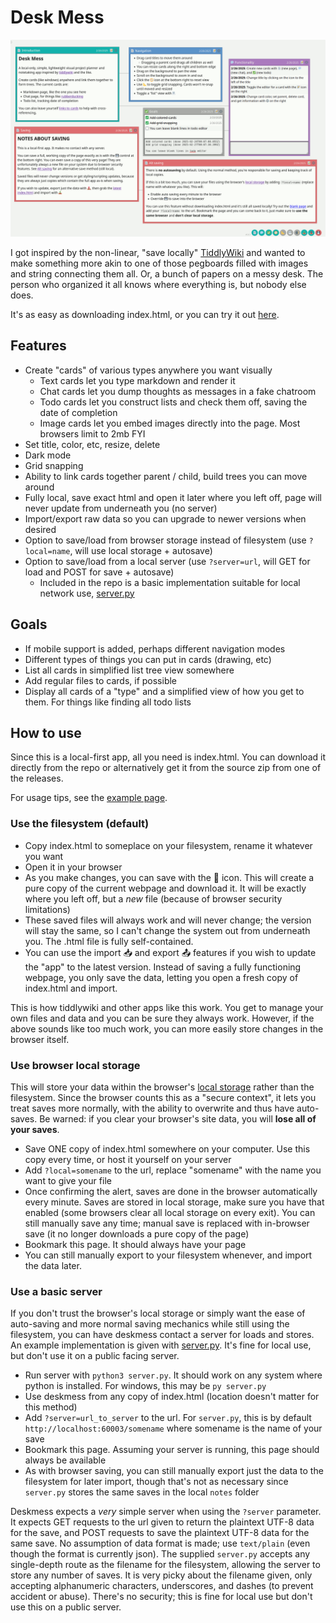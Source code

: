 # Desk Mess

![v0.6.1 screenshot](screenshots/v0.6.1.png)

I got inspired by the non-linear, "save locally" [TiddlyWiki](https://tiddlywiki.com/)
and wanted to make something more akin to one of those pegboards filled
with images and string connecting them all. Or, a bunch of papers on a messy
desk. The person who organized it all knows where everything is, but
nobody else does.

It's as easy as downloading index.html, or you can try it out [here](https://haloopdy.com/deskmess).

## Features

- Create "cards" of various types anywhere you want visually
  - Text cards let you type markdown and render it
  - Chat cards let you dump thoughts as messages in a fake chatroom
  - Todo cards let you construct lists and check them off, saving the date of completion
  - Image cards let you embed images directly into the page. Most browsers limit to 2mb FYI
- Set title, color, etc, resize, delete
- Dark mode
- Grid snapping
- Ability to link cards together parent / child, build trees you can move around
- Fully local, save exact html and open it later where you left off,
  page will never update from underneath you (no server)
- Import/export raw data so you can upgrade to newer versions when desired
- Option to save/load from browser storage instead of filesystem (use `?local=name`, will use local storage + autosave)
- Option to save/load from a local server (use `?server=url`, will GET for load and POST for save + autosave)
  - Included in the repo is a basic implementation suitable for local network use, [server.py](server.py)

## Goals

- If mobile support is added, perhaps different navigation modes
- Different types of things you can put in cards (drawing, etc)
- List all cards in simplified list tree view somewhere
- Add regular files to cards, if possible
- Display all cards of a "type" and a simplified view of how you get to them.
  For things like finding all todo lists

## How to use

Since this is a local-first app, all you need is index.html. You can download it directly from the
repo or alternatively get it from the source zip from one of the releases.

For usage tips, see the [example page](https://haloopdy.com/deskmess).

### Use the filesystem (default)
- Copy index.html to someplace on your filesystem, rename it whatever you want
- Open it in your browser
- As you make changes, you can save with the 💾 icon. This will create a pure copy of the current webpage and download it. It will be exactly where you left off, but a _new_ file (because of browser security limitations)
- These saved files will always work and will never change; the version will stay the same, so I can't change the system out from underneath you. The .html file is fully self-contained.
- You can use the import 📥 and export 📤 features if you wish to update the "app" to the latest version. Instead of saving a fully functioning webpage, you only save the data, letting you open a fresh copy of index.html and import.

This is how tiddlywiki and other apps like this work. You get to manage your own files and data and you can be sure they always work. However, if the above sounds like too much work, you can more easily store changes in the browser itself.

### Use browser local storage
This will store your data within the browser's [local storage](https://developer.mozilla.org/en-US/docs/Web/API/IndexedDB_API)
rather than the filesystem. Since the browser counts this as a "secure context", it lets you treat saves more normally,
with the ability to overwrite and thus have auto-saves. Be warned: if you clear your browser's site data, you will
**lose all of your saves**.
- Save ONE copy of index.html somewhere on your computer. Use this copy every time, or host it yourself on your server
- Add `?local=somename` to the url, replace "somename" with the name you want to give your file
- Once confirming the alert, saves are done in the browser automatically every minute. Saves are stored in local storage, make sure you have that enabled (some browsers clear all local storage on every exit). You can still manually save any time; manual save is replaced with in-browser save (it no longer downloads a pure copy of the page)
- Bookmark this page. It should always have your page
- You can still manually export to your filesystem whenever, and import the data later.

### Use a basic server
If you don't trust the browser's local storage or simply want the ease of auto-saving and more normal saving
mechanics while still using the filesystem, you can have deskmess contact a server for loads and stores.
An example implementation is given with [server.py](server.py). It's fine for local use, but don't use it on a public facing server.
- Run server with `python3 server.py`. It should work on any system where python is installed. For windows,
  this may be `py server.py`
- Use deskmess from any copy of index.html (location doesn't matter for this method)
- Add `?server=url_to_server` to the url. For `server.py`, this is by default `http://localhost:60003/somename` where
  somename is the name of your save
- Bookmark this page. Assuming your server is running, this page should always be available
- As with browser saving, you can still manually export just the data to the filesystem for later import, though
  that's not as necessary since `server.py` stores the same saves in the local `notes` folder

Deskmess expects a *very* simple server when using the `?server` parameter. It expects GET requests to the url
given to return the plaintext UTF-8 data for the save, and POST requests to save the plaintext UTF-8 data
for the same save. No assumption of data format is made; use `text/plain` (even though the format is currently
json). The supplied `server.py` accepts any single-depth route as the filename for the filesystem, allowing
the server to store any number of saves. It is very picky about the filename given, only accepting alphanumeric
characters, underscores, and dashes (to prevent accident or abuse). There's no security; this is fine for local
use but don't use this on a public server.

